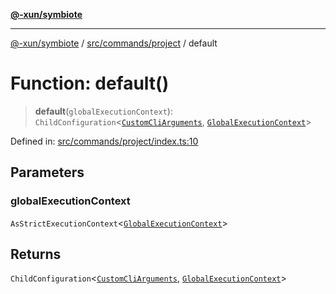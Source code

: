 [**@-xun/symbiote**](../../../../README.md)

***

[@-xun/symbiote](../../../../README.md) / [src/commands/project](../README.md) / default

# Function: default()

> **default**(`globalExecutionContext`): `ChildConfiguration`\<[`CustomCliArguments`](../info/type-aliases/CustomCliArguments.md), [`GlobalExecutionContext`](../../../configure/type-aliases/GlobalExecutionContext.md)\>

Defined in: [src/commands/project/index.ts:10](https://github.com/Xunnamius/symbiote/blob/98da9097288b635bb2e9adaa0711ed948dd02274/src/commands/project/index.ts#L10)

## Parameters

### globalExecutionContext

`AsStrictExecutionContext`\<[`GlobalExecutionContext`](../../../configure/type-aliases/GlobalExecutionContext.md)\>

## Returns

`ChildConfiguration`\<[`CustomCliArguments`](../info/type-aliases/CustomCliArguments.md), [`GlobalExecutionContext`](../../../configure/type-aliases/GlobalExecutionContext.md)\>

